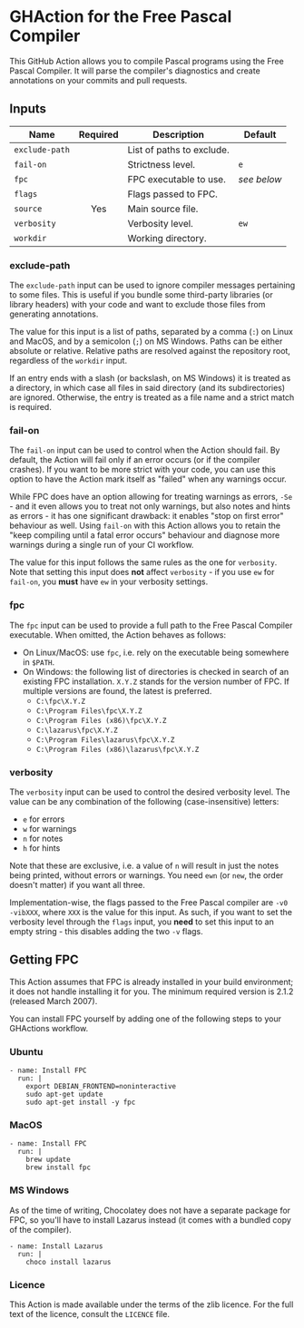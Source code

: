 # GHAction for the Free Pascal Compiler

This GitHub Action allows you to compile Pascal programs using the Free Pascal Compiler.
It will parse the compiler's diagnostics and create annotations on your commits and pull requests.

## Inputs

| Name           | Required | Description               | Default     |
| -------------- | :------: | ------------------------- | ----------- |
| `exclude-path` |          | List of paths to exclude. |             |
| `fail-on`      |          | Strictness level.         | `e`         |
| `fpc`          |          | FPC executable to use.    | _see below_ |
| `flags`        |          | Flags passed to FPC.      |             |
| `source`       | Yes      | Main source file.         |             |
| `verbosity`    |          | Verbosity level.          | `ew`        |
| `workdir`      |          | Working directory.        |             |

### exclude-path

The `exclude-path` input can be used to ignore compiler messages pertaining to some files.
This is useful if you bundle some third-party libraries (or library headers) with your code
and want to exclude those files from generating annotations.

The value for this input is a list of paths, separated by a comma (`:`) on Linux and MacOS,
and by a semicolon (`;`) on MS Windows. Paths can be either absolute or relative.
Relative paths are resolved against the repository root, regardless of the `workdir` input.

If an entry ends with a slash (or backslash, on MS Windows) it is treated as a directory,
in which case all files in said directory (and its subdirectories) are ignored.
Otherwise, the entry is treated as a file name and a strict match is required.

### fail-on

The `fail-on` input can be used to control when the Action should fail.
By default, the Action will fail only if an error occurs (or if the compiler crashes).
If you want to be more strict with your code, you can use this option to have the Action
mark itself as "failed" when any warnings occur.

While FPC does have an option allowing for treating warnings as errors, `-Se` - and it even
allows you to treat not only warnings, but also notes and hints as errors - it has one significant drawback:
it enables "stop on first error" behaviour as well. Using `fail-on` with this Action allows you
to retain the "keep compiling until a fatal error occurs" behaviour and diagnose more warnings
during a single run of your CI workflow.

The value for this input follows the same rules as the one for `verbosity`.
Note that setting this input does **not** affect `verbosity` - if you use `ew` for `fail-on`,
you **must** have `ew` in your verbosity settings.

### fpc

The `fpc` input can be used to provide a full path to the Free Pascal Compiler executable.
When omitted, the Action behaves as follows:
- On Linux/MacOS: use `fpc`, i.e. rely on the executable being somewhere in `$PATH`.
- On Windows: the following list of directories is checked in search of an existing FPC installation.
  `X.Y.Z` stands for the version number of FPC. If multiple versions are found, the latest is preferred.
  * `C:\fpc\X.Y.Z`
  * `C:\Program Files\fpc\X.Y.Z`
  * `C:\Program Files (x86)\fpc\X.Y.Z`
  * `C:\lazarus\fpc\X.Y.Z`
  * `C:\Program Files\lazarus\fpc\X.Y.Z`
  * `C:\Program Files (x86)\lazarus\fpc\X.Y.Z`

### verbosity

The `verbosity` input can be used to control the desired verbosity level.
The value can be any combination of the following (case-insensitive) letters:
- `e` for errors
- `w` for warnings
- `n` for notes
- `h` for hints

Note that these are exclusive, i.e. a value of `n` will result in just the notes being printed,
without errors or warnings. You need `ewn` (or `new`, the order doesn't matter) if you want all three.

Implementation-wise, the flags passed to the Free Pascal compiler are `-v0 -vibXXX`,
where `XXX` is the value for this input.
As such, if you want to set the verbosity level through the `flags` input,
you **need** to set this input to an empty string - this disables adding the two `-v` flags.

## Getting FPC

This Action assumes that FPC is already installed in your build environment; it does not handle
installing it for you. The minimum required version is 2.1.2 (released March 2007).

You can install FPC yourself by adding one of the following steps to your GHActions workflow.

### Ubuntu

```
- name: Install FPC
  run: |
    export DEBIAN_FRONTEND=noninteractive
    sudo apt-get update
    sudo apt-get install -y fpc
```

### MacOS

```
- name: Install FPC
  run: |
    brew update
    brew install fpc
```

### MS Windows

As of the time of writing, Chocolatey does not have a separate package for FPC,
so you'll have to install Lazarus instead (it comes with a bundled copy of the compiler).

```
- name: Install Lazarus
  run: |
    choco install lazarus
```

### Licence

This Action is made available under the terms of the zlib licence.
For the full text of the licence, consult the `LICENCE` file.
